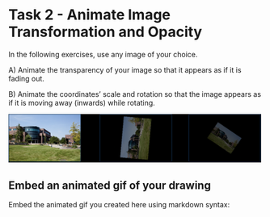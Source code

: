# Task 2 - Animate Image Transformation and Opacity

In the following exercises, use any image of your choice.

A) Animate the transparency of your image so that it appears as if it is fading out.

B) Animate the coordinates’ scale and rotation so that the image appears as if it is moving away (inwards) while rotating. 

<img src="images/img2.png" width="500px">

## Embed an animated gif of your drawing

Embed the animated gif you created here using markdown syntax: